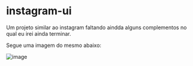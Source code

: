 # instagram-ui

Um projeto similar ao instagram faltando aindda alguns complementos no qual eu irei ainda terminar.

Segue uma imagem do mesmo abaixo:

![image](https://github.com/guihp/instagram-ui/assets/119879832/5c940f4a-ce06-4768-93c6-cfaf89ca733d)
